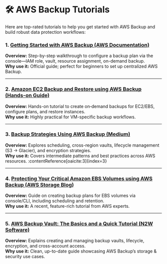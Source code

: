 
# 🛠️ AWS Backup Tutorials

Here are top-rated tutorials to help you get started with AWS Backup and build robust data protection workflows:

### 1. [Getting Started with AWS Backup (AWS Documentation)](https://docs.aws.amazon.com/aws-backup/latest/devguide/getting-started.html)  
**Overview:** Step-by-step walkthrough to configure a backup plan via the console—IAM role, vault, resource assignment, on-demand backup.  
**Why use it:** Official guide; perfect for beginners to set up centralized AWS Backup. 

---

### 2. [Amazon EC2 Backup and Restore using AWS Backup (Hands-on Guide)](https://aws.amazon.com/getting-started/hands-on/amazon-ec2-backup-and-restore-using-aws-backup/)  
**Overview:** Hands-on tutorial to create on‑demand backups for EC2/EBS, configure plans, and restore instances.  
**Why use it:** Highly practical for VM-specific backup workflows. 

---

### 3. [Backup Strategies Using AWS Backup (Medium)](https://medium.com/@christopheradamson253/backup-strategies-using-aws-backup-1b17b94a7957)  
**Overview:** Explores scheduling, cross-region vaults, lifecycle management (S3 → Glacier), and encryption strategies.  
**Why use it:** Covers intermediate patterns and best practices across AWS resources. :contentReference[oaicite:3]{index=3}

---

### 4. [Protecting Your Critical Amazon EBS Volumes using AWS Backup (AWS Storage Blog)](https://aws.amazon.com/blogs/storage/protecting-your-critical-amazon-ebs-volumes-using-aws-backup/)  
**Overview:** Guide on creating backup plans for EBS volumes via console/CLI, including scheduling and retention.  
**Why use it:** A recent, feature-rich tutorial from AWS experts. 

---

### 5. [AWS Backup Vault: The Basics and a Quick Tutorial (N2W Software)](https://n2ws.com/blog/aws-cloud/aws-backup-vault)  
**Overview:** Explains creating and managing backup vaults, lifecycle, encryption, and cross-account access.  
**Why use it:** Clean, up-to-date guide showcasing AWS Backup’s storage & security use cases. 
